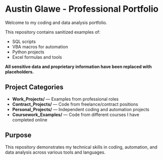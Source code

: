# Austin Glawe - Professional Portfolio

Welcome to my coding and data analysis portfolio.

This repository contains sanitized examples of:

- SQL scripts
- VBA macros for automation
- Python projects
- Excel formulas and tools

**All sensitive data and proprietary information have been replaced with placeholders.**

## Project Categories

- **Work_Projects/** — Examples from professional roles
- **Contract_Projects/** — Code from freelance/contract positions
- **Personal_Projects/** — Independent coding and automation projects
- **Coursework_Examples/** — Code from different courses I have completed online

## Purpose

This repository demonstrates my technical skills in coding, automation, and data analysis across various tools and languages.
